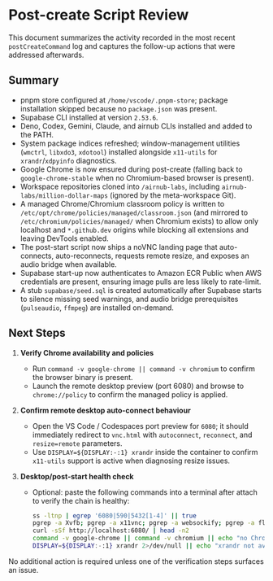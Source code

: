 # Post-create Script Review

This document summarizes the activity recorded in the most recent `postCreateCommand` log and captures the follow-up actions that were addressed afterwards.

## Summary
- pnpm store configured at `/home/vscode/.pnpm-store`; package installation skipped because no `package.json` was present.
- Supabase CLI installed at version `2.53.6`.
- Deno, Codex, Gemini, Claude, and airnub CLIs installed and added to the PATH.
- System package indices refreshed; window-management utilities (`wmctrl`, `libxdo3`, `xdotool`) installed alongside `x11-utils` for `xrandr`/`xdpyinfo` diagnostics.
- Google Chrome is now ensured during post-create (falling back to `google-chrome-stable` when no Chromium-based browser is present).
- Workspace repositories cloned into `/airnub-labs`, including `airnub-labs/million-dollar-maps` (ignored by the meta-workspace Git).
- A managed Chrome/Chromium classroom policy is written to `/etc/opt/chrome/policies/managed/classroom.json` (and mirrored to `/etc/chromium/policies/managed/` when Chromium exists) to allow only localhost and `*.github.dev` origins while blocking all extensions and leaving DevTools enabled.
- The post-start script now ships a noVNC landing page that auto-connects, auto-reconnects, requests remote resize, and exposes an audio bridge when available.
- Supabase start-up now authenticates to Amazon ECR Public when AWS credentials are present, ensuring image pulls are less likely to rate-limit.
- A stub `supabase/seed.sql` is created automatically after Supabase starts to silence missing seed warnings, and audio bridge prerequisites (`pulseaudio`, `ffmpeg`) are installed on-demand.

## Next Steps

1. **Verify Chrome availability and policies**
   - Run `command -v google-chrome || command -v chromium` to confirm the browser binary is present.
   - Launch the remote desktop preview (port 6080) and browse to `chrome://policy` to confirm the managed policy is applied.

2. **Confirm remote desktop auto-connect behaviour**
   - Open the VS Code / Codespaces port preview for `6080`; it should immediately redirect to `vnc.html` with `autoconnect`, `reconnect`, and `resize=remote` parameters.
   - Use `DISPLAY=${DISPLAY:-:1} xrandr` inside the container to confirm `x11-utils` support is active when diagnosing resize issues.

3. **Desktop/post-start health check**
   - Optional: paste the following commands into a terminal after attach to verify the chain is healthy:

     ```bash
     ss -ltnp | egrep '6080|590|5432[1-4]' || true
     pgrep -a Xvfb; pgrep -a x11vnc; pgrep -a websockify; pgrep -a fluxbox || true
     curl -sSf http://localhost:6080/ | head -n2
     command -v google-chrome || command -v chromium || echo "no Chrome/Chromium found"
     DISPLAY=${DISPLAY:-:1} xrandr 2>/dev/null || echo "xrandr not available (install x11-utils)"
     ```

No additional action is required unless one of the verification steps surfaces an issue.

